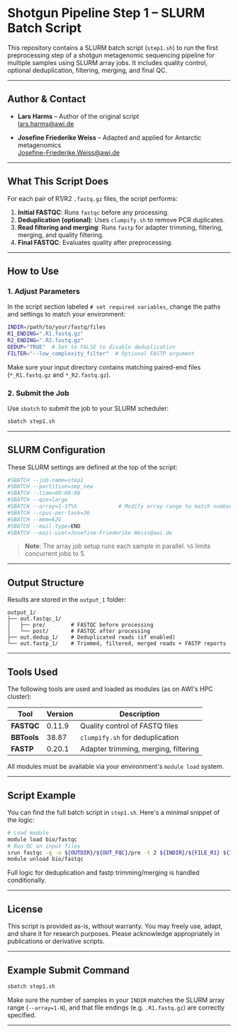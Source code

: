 # Shotgun Pipeline Step 1 – SLURM Batch Script

This repository contains a SLURM batch script (`step1.sh`) to run the first preprocessing step of a shotgun metagenomic sequencing pipeline for multiple samples using SLURM array jobs. It includes quality control, optional deduplication, filtering, merging, and final QC.

---
## Author & Contact

- **Lars Harms** – Author of the original script  
 [lars.harms@awi.de](mailto:lars.harms@awi.de)

- **Josefine Friederike Weiss** – Adapted and applied for Antarctic metagenomics  
  [Josefine-Friederike.Weiss@awi.de](mailto:Josefine-Friederike.Weiss@awi.de)

---
## What This Script Does

For each pair of R1/R2 `.fastq.gz` files, the script performs:

1. **Initial FASTQC**: Runs `fastqc` before any processing.
2. **Deduplication (optional)**: Uses `clumpify.sh` to remove PCR duplicates.
3. **Read filtering and merging**: Runs `fastp` for adapter trimming, filtering, merging, and quality filtering.
4. **Final FASTQC**: Evaluates quality after preprocessing.

---

## How to Use

### 1. Adjust Parameters

In the script section labeled `# set required variables`, change the paths and settings to match your environment:

```bash
INDIR=/path/to/your/fastq/files
R1_ENDING=".R1.fastq.gz"
R2_ENDING=".R2.fastq.gz"
DEDUP="TRUE"  # Set to FALSE to disable deduplication
FILTER="--low_complexity_filter"  # Optional FASTP argument
```

Make sure your input directory contains matching paired-end files (`*_R1.fastq.gz` and `*_R2.fastq.gz`).

### 2. Submit the Job

Use `sbatch` to submit the job to your SLURM scheduler:

```bash
sbatch step1.sh
```

---

## SLURM Configuration

These SLURM settings are defined at the top of the script:

```bash
#SBATCH --job-name=step1
#SBATCH --partition=smp_new
#SBATCH --time=60:00:00
#SBATCH --qos=large
#SBATCH --array=1-37%5             # Modify array range to match number of samples
#SBATCH --cpus-per-task=36
#SBATCH --mem=62G
#SBATCH --mail-type=END
#SBATCH --mail-user=Josefine-Friederike.Weiss@awi.de
```

> **Note**: The array job setup runs each sample in parallel. `%5` limits concurrent jobs to 5.

---

## Output Structure

Results are stored in the `output_1` folder:

```
output_1/
├── out.fastqc_1/
│   ├── pre/        # FASTQC before processing
│   └── post/       # FASTQC after processing
├── out.dedup_1/    # Deduplicated reads (if enabled)
└── out.fastp_1/    # Trimmed, filtered, merged reads + FASTP reports
```

---

## Tools Used

The following tools are used and loaded as modules (as on AWI's HPC cluster):

| Tool      | Version   | Description                       |
|-----------|-----------|-----------------------------------|
| **FASTQC**    | 0.11.9    | Quality control of FASTQ files |
| **BBTools**   | 38.87     | `clumpify.sh` for deduplication |
| **FASTP**     | 0.20.1    | Adapter trimming, merging, filtering |

All modules must be available via your environment's `module load` system.

---

## Script Example

You can find the full batch script in `step1.sh`. Here's a minimal snippet of the logic:

```bash
# Load module
module load bio/fastqc
# Run QC on input files
srun fastqc -q -o ${OUTDIR}/${OUT_FQC}/pre -t 2 ${INDIR}/${FILE_R1} ${INDIR}/${FILE_R2}
module unload bio/fastqc
```

Full logic for deduplication and fastp trimming/merging is handled conditionally.

---

## License

This script is provided as-is, without warranty. You may freely use, adapt, and share it for research purposes. Please acknowledge appropriately in publications or derivative scripts.

---

## Example Submit Command

```bash
sbatch step1.sh
```

Make sure the number of samples in your `INDIR` matches the SLURM array range (`--array=1-N`), and that file endings (e.g. `.R1.fastq.gz`) are correctly specified.

---

